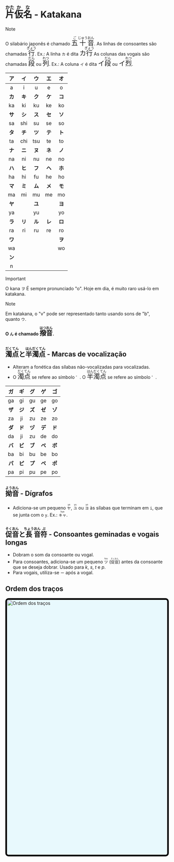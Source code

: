 # <ruby>片<rt>かた</rt>仮<rt>か</rt>名<rt>な</rt></ruby> - Katakana

> [!NOTE]
> O silabário japonês é chamado <font size="5"><code><ruby>五<rt>ご</rt>十<rt>じゅう</rt>音<rt>おん</rt></ruby></code></font>.
> As linhas de consoantes são chamadas <font size="5"><code><ruby>行<rt>ぎょう</rt></ruby></code></font>. Ex.: A linha `カ` é dita <font size="5"><code>カ<ruby>行<rt>ぎょう</rt></ruby></code></font>
> As colunas das vogais são chamadas <font size="5"><code><ruby>段<rt>だん</rt></ruby></code></font> ou <font size="5"><code><ruby>列<rt>れつ</rt></ruby></code></font>. Ex.: A coluna `イ` é dita <font size="5"><code>イ<ruby>段<rt>だん</rt></ruby></code></font> ou <font size="5"><code>イ<ruby>烈<rt>れつ</rt></ruby></code></font>.

| **ア** | **イ** | **ウ** | **エ** | **オ** |
| :----: | :----: | :----: | :----: | :----: |
|   a    |   i    |   u    |   e    |   o    |
| **カ** | **キ** | **ク** | **ケ** | **コ** |
|   ka   |   ki   |   ku   |   ke   |   ko   |
| **サ** | **シ** | **ス** | **セ** | **ソ** |
|   sa   |  shi   |   su   |   se   |   so   |
| **タ** | **チ** | **ツ** | **テ** | **ト** |
|   ta   |  chi   |  tsu   |   te   |   to   |
| **ナ** | **ニ** | **ヌ** | **ネ** | **ノ** |
|   na   |   ni   |   nu   |   ne   |   no   |
| **ハ** | **ヒ** | **フ** | **ヘ** | **ホ** |
|   ha   |   hi   |   fu   |   he   |   ho   |
| **マ** | **ミ** | **ム** | **メ** | **モ** |
|   ma   |   mi   |   mu   |   me   |   mo   |
| **ヤ** |        | **ユ** |        | **ヨ** |
|   ya   |        |   yu   |        |   yo   |
| **ラ** | **リ** | **ル** | **レ** | **ロ** |
|   ra   |   ri   |   ru   |   re   |   ro   |
| **ワ** |        |        |        | **ヲ** |
|   wa   |        |        |        |   wo   |
| **ン** |
|   n    |

> [!IMPORTANT]
> O kana `ヲ` É sempre pronunciado "o". Hoje em dia, é muito raro usá-lo em katakana.

> [!NOTE]
> Em katakana, o "v" pode ser representado tanto usando sons de "b", quanto `ウ`.

**O `ん` é chamado <font size="5"><code><ruby>撥<rt>はつ</rt>音<rt>おん</rt></ruby></code></font>.**

## <ruby>濁<rt>だく</rt>点<rt>てん</rt></ruby>と<ruby>半<rt>はん</rt>濁<rt>だく</rt>点<rt>てん</rt></ruby> - Marcas de vocalização

-   Alteram a fonética das sílabas não-vocalizadas para vocalizadas.
-   O <font size="5"><code><ruby>濁<rt>だく</rt>点<rt>てん</rt></ruby></code></font> se refere ao símbolo `゛`. O <font size="5"><code><ruby>半<rt>はん</rt>濁<rt>だく</rt>点<rt>てん</rt></ruby></code></font> se refere ao símbolo `゜`.

| **ガ** | **ギ** | **グ** | **ゲ** | **ゴ** |
| :----: | :----: | :----: | :----: | :----: |
|   ga   |   gi   |   gu   |   ge   |   go   |
| **ザ** | **ジ** | **ズ** | **ゼ** | **ゾ** |
|   za   |   ji   |   zu   |   ze   |   zo   |
| **ダ** | **ド** | **ヅ** | **デ** | **ド** |
|   da   |   ji   |   zu   |   de   |   do   |
| **バ** | **ビ** | **ブ** | **ベ** | **ボ** |
|   ba   |   bi   |   bu   |   be   |   bo   |
| **パ** | **ピ** | **プ** | **ペ** | **ポ** |
|   pa   |   pi   |   pu   |   pe   |   po   |

## <ruby>拗<rt>よう</rt>音<rt>おん</rt></ruby> - Dígrafos

-   Adiciona-se um pequeno <ruby>`ヤ`<rt>ya</rt></ruby>, <ruby>`ユ`<rt>yu</rt></ruby> ou <ruby>`ヨ`<rt>yo</rt></ruby> às sílabas que terminam em `i`, que se junta com o `y`.
    Ex.: <ruby>`キャ`<rt>kya</rt></ruby>.

## <ruby>促<rt>そく</rt>音<rt>おん</rt></ruby>と<ruby>長<rt>ちょう</rt>音<rt>おん</rt>符<rt>ぷ</rt></ruby> - Consoantes geminadas e vogais longas

-   Dobram o som da consoante ou vogal.
-   Para consoantes, adiciona-se um pequeno <ruby>`ツ`<rt>tsu</rt></ruby> (<code><ruby>促<rt>そく</rt>音<rt>おん</rt></ruby></code>) antes da consoante que se deseja dobrar. Usado para _k_, _s_, _t_ e _p_.
-   Para vogais, utiliza-se `ー` após a vogal.

## Ordem dos traços

<img src="https://upload.wikimedia.org/wikipedia/commons/0/0d/Table_katakana.svg" alt="Ordem dos traços" style="width:50rem; background-color: #E8F9FD; border-radius: 10px; border: 5px black solid;
"/>
